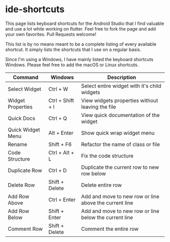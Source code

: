 # ide-shortcuts

This page lists keyboard shortcuts for the Android Studio that I find valuable and use a lot while working on flutter. Feel free to fork the page and add your own favorites. Pull Requests welcome!

This list is by no means meant to be a complete listing of every available shortcut. It simply lists the shortcuts that I use on a regular basis.

Since I'm using a Windows, I have mainly listed the keyboard shortcuts Windows. Please feel free to add the macOS or Linux shortcuts.

| Command | Windows | Description |
| ------- | -------- | ------- |
| Select Widget | Ctrl + W | Select entire widget with it's child widgets |
| Widget Properties | Ctrl + Shift + I | View widgets properties without leaving the file |
| Quick Docs | Ctrl + Q | View quick documentation of the widget|
| Quick Widget Menu | Alt + Enter | Show quick wrap widget menu |
| Rename | Shift + F6 | Refactor the name of class or file |
| Code Structure | Ctrl + Alt + L | Fix the code structure |
| Duplicate Row | Ctrl + D | Duplicate the current row to new row below |
| Delete Row | Shift + Delete | Delete entire row |
| Add Row Above | Ctrl + Enter | Add and move to new row or line above the current line |
| Add Row Below | Shift + Enter | Add and move to new row or line below the current line |
| Comment Row | Shift + Delete | Comment the entire row |
